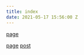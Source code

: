```yaml
---
title: index
date: 2021-05-17 15:56:00 Z
---
```


[page](http://spefici.li)

[page](/test-page-siteleaf)
[post](/cat1/2021/05/17/new-blog-post-with-siteleaf.html)
